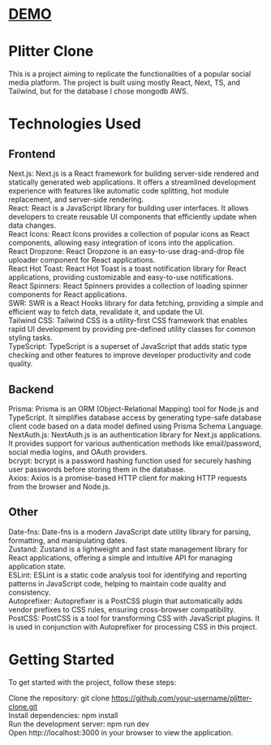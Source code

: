 # [DEMO](https://plitter-clone-three.vercel.app/)

# Plitter Clone
This is a project aiming to replicate the functionalities of a popular social media platform. The project is built using mostly React, Next, TS, and Tailwind, but for the database I chose mongodb AWS.

# Technologies Used
## Frontend
Next.js: Next.js is a React framework for building server-side rendered and statically generated web applications. It offers a streamlined development experience with features like automatic code splitting, hot module replacement, and server-side rendering.<br>
React: React is a JavaScript library for building user interfaces. It allows developers to create reusable UI components that efficiently update when data changes.<br>
React Icons: React Icons provides a collection of popular icons as React components, allowing easy integration of icons into the application.<br>
React Dropzone: React Dropzone is an easy-to-use drag-and-drop file uploader component for React applications.<br>
React Hot Toast: React Hot Toast is a toast notification library for React applications, providing customizable and easy-to-use notifications.<br>
React Spinners: React Spinners provides a collection of loading spinner components for React applications.<br>
SWR: SWR is a React Hooks library for data fetching, providing a simple and efficient way to fetch data, revalidate it, and update the UI.<br>
Tailwind CSS: Tailwind CSS is a utility-first CSS framework that enables rapid UI development by providing pre-defined utility classes for common styling tasks.<br>
TypeScript: TypeScript is a superset of JavaScript that adds static type checking and other features to improve developer productivity and code quality.<br>
## Backend
Prisma: Prisma is an ORM (Object-Relational Mapping) tool for Node.js and TypeScript. It simplifies database access by generating type-safe database client code based on a data model defined using Prisma Schema Language.<br>
NextAuth.js: NextAuth.js is an authentication library for Next.js applications. It provides support for various authentication methods like email/password, social media logins, and OAuth providers.<br>
bcrypt: bcrypt is a password hashing function used for securely hashing user passwords before storing them in the database.<br>
Axios: Axios is a promise-based HTTP client for making HTTP requests from the browser and Node.js.<br>
## Other
Date-fns: Date-fns is a modern JavaScript date utility library for parsing, formatting, and manipulating dates.<br>
Zustand: Zustand is a lightweight and fast state management library for React applications, offering a simple and intuitive API for managing application state.<br>
ESLint: ESLint is a static code analysis tool for identifying and reporting patterns in JavaScript code, helping to maintain code quality and consistency.<br>
Autoprefixer: Autoprefixer is a PostCSS plugin that automatically adds vendor prefixes to CSS rules, ensuring cross-browser compatibility.<br>
PostCSS: PostCSS is a tool for transforming CSS with JavaScript plugins. It is used in conjunction with Autoprefixer for processing CSS in this project.<br>

# Getting Started
To get started with the project, follow these steps:

Clone the repository: git clone https://github.com/your-username/plitter-clone.git<br>
Install dependencies: npm install<br>
Run the development server: npm run dev<br>
Open http://localhost:3000 in your browser to view the application.<br>
